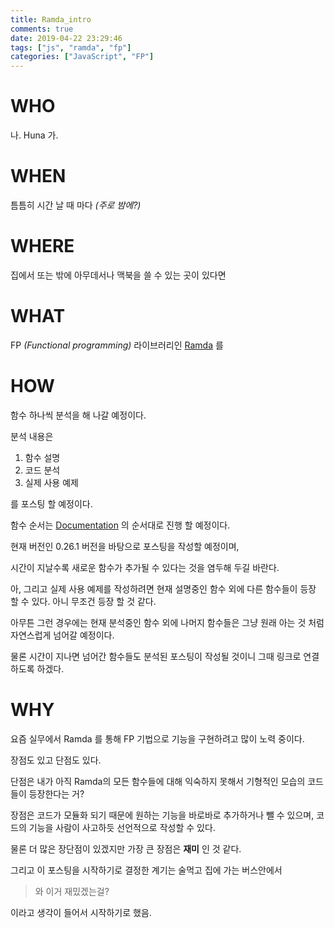 ```yaml
---
title: Ramda_intro
comments: true
date: 2019-04-22 23:29:46
tags: ["js", "ramda", "fp"]
categories: ["JavaScript", "FP"]
---
```


# WHO

나. Huna 가.

# WHEN

틈틈히 시간 날 때 마다 _(주로 밤에?)_

# WHERE

집에서 또는 밖에 아무데서나 맥북을 쓸 수 있는 곳이 있다면

# WHAT

FP _(Functional programming)_ 라이브러리인 [Ramda](https://ramdajs.com/) 를

# HOW

함수 하나씩 분석을 해 나갈 예정이다.

분석 내용은

1. 함수 설명
1. 코드 분석
1. 실제 사용 예제

를 포스팅 할 예정이다.

함수 순서는 [Documentation](https://ramdajs.com/docs/) 의 순서대로 진행 할 예정이다.

현재 버전인 0.26.1 버전을 바탕으로 포스팅을 작성할 예정이며,

시간이 지날수록 새로운 함수가 추가될 수 있다는 것을 염두해 두길 바란다.

아, 그리고 실제 사용 예제를 작성하려면 현재 설명중인 함수 외에 다른 함수들이 등장 할 수 있다. 아니 무조건 등장 할 것 같다.

아무튼 그런 경우에는 현재 분석중인 함수 외에 나머지 함수들은 그냥 원래 아는 것 처럼 자연스럽게 넘어갈 예정이다.

물론 시간이 지나면 넘어간 함수들도 분석된 포스팅이 작성될 것이니 그때 링크로 연결하도록 하겠다.

# WHY

요즘 실무에서 Ramda 를 통해 FP 기법으로 기능을 구현하려고 많이 노력 중이다.

장점도 있고 단점도 있다.

단점은 내가 아직 Ramda의 모든 함수들에 대해 익숙하지 못해서 기형적인 모습의 코드들이 등장한다는 거?

장점은 코드가 모듈화 되기 때문에 원하는 기능을 바로바로 추가하거나 뺄 수 있으며, 코드의 기능을 사람이 사고하듯 선언적으로 작성할 수 있다.

물론 더 많은 장단점이 있겠지만 가장 큰 장점은 **재미** 인 것 같다.

그리고 이 포스팅을 시작하기로 결정한 계기는 술먹고 집에 가는 버스안에서 

> 와 이거 재밌겠는걸?

이라고 생각이 들어서 시작하기로 했음.